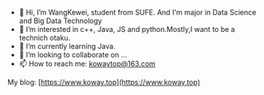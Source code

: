 - 👋 Hi, I’m WangKewei, student from SUFE. And I'm major in Data Science and Big Data Technology
- 👀 I’m interested in c++, Java, JS and python.Mostly,I want to be a technich otaku.
- 🌱 I’m currently learning Java. 
- 💞️ I’m looking to collaborate on ...
- 📫 How to reach me: kowaytop@163.com

My blog: [https://www.koway.top](https://www.koway.top)

<!---
WangKewei172/WangKewei172 is a ✨ special ✨ repository because its `README.md` (this file) appears on your GitHub profile.
You can click the Preview link to take a look at your changes.
--->
